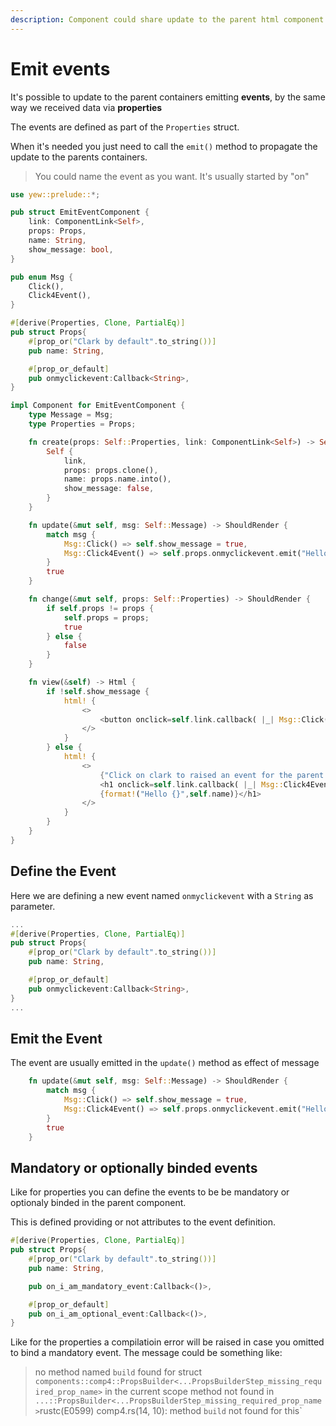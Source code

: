 ```yaml
---
description: Component could share update to the parent html component emit events
---
```


# Emit events

It's possible to update to the parent containers emitting **events**, by the same way we received data via **properties**

The events are defined as part of the `Properties` struct.

When it's needed you just need to call the `emit()` method to propagate the update to the parents containers.

> You could name the event as you want. It's usually started by "on"

```rust
use yew::prelude::*;

pub struct EmitEventComponent {
    link: ComponentLink<Self>,
    props: Props,
    name: String,
    show_message: bool,
}

pub enum Msg {
    Click(),
    Click4Event(),
}

#[derive(Properties, Clone, PartialEq)]
pub struct Props{
    #[prop_or("Clark by default".to_string())]
    pub name: String,

    #[prop_or_default]
    pub onmyclickevent:Callback<String>,
}

impl Component for EmitEventComponent {
    type Message = Msg;
    type Properties = Props;

    fn create(props: Self::Properties, link: ComponentLink<Self>) -> Self {
        Self {
            link,
            props: props.clone(),
            name: props.name.into(),
            show_message: false,
        }
    }

    fn update(&mut self, msg: Self::Message) -> ShouldRender {
        match msg {
            Msg::Click() => self.show_message = true,
            Msg::Click4Event() => self.props.onmyclickevent.emit("Hello Loise".into()),
        }
        true
    }

    fn change(&mut self, props: Self::Properties) -> ShouldRender {
        if self.props != props {
            self.props = props;
            true
        } else {
            false
        }
    }

    fn view(&self) -> Html {
        if !self.show_message {
            html! {
                <>
                    <button onclick=self.link.callback( |_| Msg::Click() )>{"Click here!"}</button>
                </>
            }
        } else {
            html! {
                <>
                    {"Click on clark to raised an event for the parent container ;-)"}
                    <h1 onclick=self.link.callback( |_| Msg::Click4Event()) >
                    {format!("Hello {}",self.name)}</h1>
                </>
            }
        }
    }
}
```

## Define the Event

Here we are defining a new event named `onmyclickevent` with a `String` as parameter.

```rust
...
#[derive(Properties, Clone, PartialEq)]
pub struct Props{
    #[prop_or("Clark by default".to_string())]
    pub name: String,

    #[prop_or_default]
    pub onmyclickevent:Callback<String>,
}
...
```

## Emit the Event

The event are usually emitted in the `update()` method as effect of message

```rust
    fn update(&mut self, msg: Self::Message) -> ShouldRender {
        match msg {
            Msg::Click() => self.show_message = true,
            Msg::Click4Event() => self.props.onmyclickevent.emit("Hello Loise".into()),
        }
        true
    }
```

## Mandatory or optionally binded events

Like for properties you can define the events to be be mandatory or optionaly binded in the parent component.

This is defined providing or not attributes to the event definition.

```rust
#[derive(Properties, Clone, PartialEq)]
pub struct Props{
    #[prop_or("Clark by default".to_string())]
    pub name: String,

    pub on_i_am_mandatory_event:Callback<()>,

    #[prop_or_default]
    pub on_i_am_optional_event:Callback<()>,
}
```

Like for the properties a compilatioin error will be raised in case you omitted to bind a mandatory event. The message could be something like:

> no method named `build` found for struct `components::comp4::PropsBuilder<...PropsBuilderStep_missing_required_prop_name>` in the current scope
> method not found in `...::PropsBuilder<...PropsBuilderStep_missing_required_prop_name>`rustc(E0599)
comp4.rs(14, 10): method `build` not found for this`
